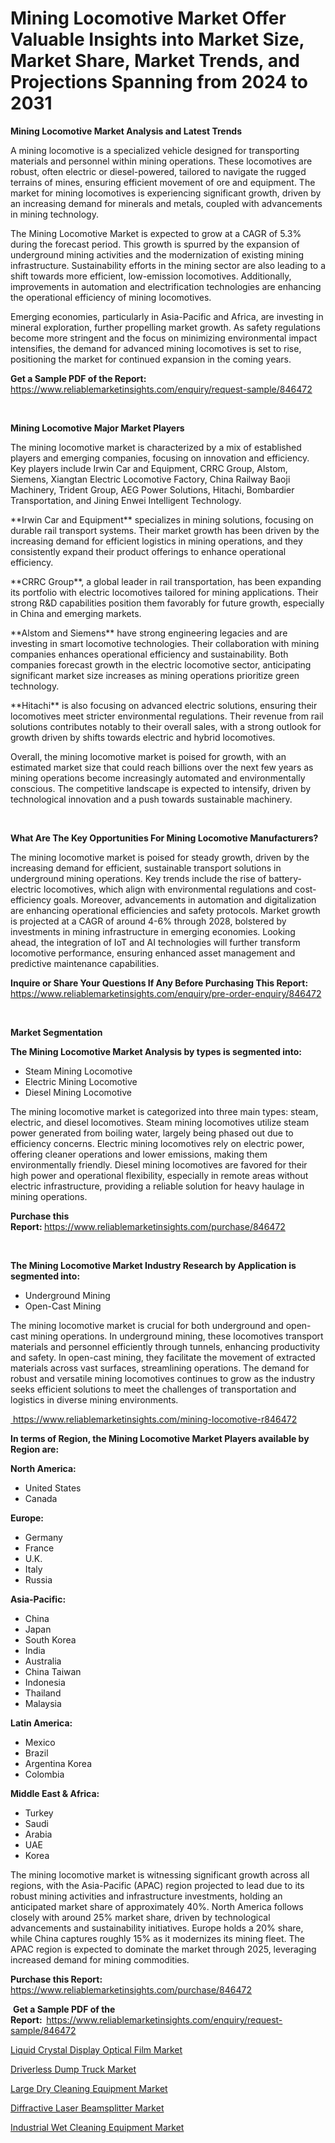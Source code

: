 <p><h1>Mining Locomotive Market Offer Valuable Insights into Market Size, Market Share, Market Trends, and Projections Spanning from 2024 to 2031</h1></p><p><strong>Mining Locomotive Market Analysis and Latest Trends</strong></p>
<p><p>A mining locomotive is a specialized vehicle designed for transporting materials and personnel within mining operations. These locomotives are robust, often electric or diesel-powered, tailored to navigate the rugged terrains of mines, ensuring efficient movement of ore and equipment. The market for mining locomotives is experiencing significant growth, driven by an increasing demand for minerals and metals, coupled with advancements in mining technology.</p><p>The Mining Locomotive Market is expected to grow at a CAGR of 5.3% during the forecast period. This growth is spurred by the expansion of underground mining activities and the modernization of existing mining infrastructure. Sustainability efforts in the mining sector are also leading to a shift towards more efficient, low-emission locomotives. Additionally, improvements in automation and electrification technologies are enhancing the operational efficiency of mining locomotives. </p><p>Emerging economies, particularly in Asia-Pacific and Africa, are investing in mineral exploration, further propelling market growth. As safety regulations become more stringent and the focus on minimizing environmental impact intensifies, the demand for advanced mining locomotives is set to rise, positioning the market for continued expansion in the coming years.</p></p>
<p><strong>Get a Sample PDF of the Report:&nbsp;</strong> <a href="https://www.reliablemarketinsights.com/enquiry/request-sample/846472?utm_campaign=1589&utm_medium=2&utm_source=Github&utm_content=ia&utm_term=02112024&utm_id=mining-locomotive">https://www.reliablemarketinsights.com/enquiry/request-sample/846472</a></p>
<p>&nbsp;</p>
<p><strong>Mining Locomotive Major Market Players</strong></p>
<p><p>The mining locomotive market is characterized by a mix of established players and emerging companies, focusing on innovation and efficiency. Key players include Irwin Car and Equipment, CRRC Group, Alstom, Siemens, Xiangtan Electric Locomotive Factory, China Railway Baoji Machinery, Trident Group, AEG Power Solutions, Hitachi, Bombardier Transportation, and Jining Enwei Intelligent Technology.</p><p>**Irwin Car and Equipment** specializes in mining solutions, focusing on durable rail transport systems. Their market growth has been driven by the increasing demand for efficient logistics in mining operations, and they consistently expand their product offerings to enhance operational efficiency.</p><p>**CRRC Group**, a global leader in rail transportation, has been expanding its portfolio with electric locomotives tailored for mining applications. Their strong R&D capabilities position them favorably for future growth, especially in China and emerging markets.</p><p>**Alstom and Siemens** have strong engineering legacies and are investing in smart locomotive technologies. Their collaboration with mining companies enhances operational efficiency and sustainability. Both companies forecast growth in the electric locomotive sector, anticipating significant market size increases as mining operations prioritize green technology.</p><p>**Hitachi** is also focusing on advanced electric solutions, ensuring their locomotives meet stricter environmental regulations. Their revenue from rail solutions contributes notably to their overall sales, with a strong outlook for growth driven by shifts towards electric and hybrid locomotives.</p><p>Overall, the mining locomotive market is poised for growth, with an estimated market size that could reach billions over the next few years as mining operations become increasingly automated and environmentally conscious. The competitive landscape is expected to intensify, driven by technological innovation and a push towards sustainable machinery.</p></p>
<p>&nbsp;</p>
<p><strong>What Are The Key Opportunities For Mining Locomotive Manufacturers?</strong></p>
<p><p>The mining locomotive market is poised for steady growth, driven by the increasing demand for efficient, sustainable transport solutions in underground mining operations. Key trends include the rise of battery-electric locomotives, which align with environmental regulations and cost-efficiency goals. Moreover, advancements in automation and digitalization are enhancing operational efficiencies and safety protocols. Market growth is projected at a CAGR of around 4-6% through 2028, bolstered by investments in mining infrastructure in emerging economies. Looking ahead, the integration of IoT and AI technologies will further transform locomotive performance, ensuring enhanced asset management and predictive maintenance capabilities.</p></p>
<p><strong>Inquire or Share Your Questions If Any Before Purchasing This Report:</strong> <a href="https://www.reliablemarketinsights.com/enquiry/pre-order-enquiry/846472?utm_campaign=1589&utm_medium=2&utm_source=Github&utm_content=ia&utm_term=02112024&utm_id=mining-locomotive">https://www.reliablemarketinsights.com/enquiry/pre-order-enquiry/846472</a></p>
<p>&nbsp;</p>
<p><strong>Market Segmentation</strong></p>
<p><strong>The Mining Locomotive Market Analysis by types is segmented into:</strong></p>
<p><ul><li>Steam Mining Locomotive</li><li>Electric Mining Locomotive</li><li>Diesel Mining Locomotive</li></ul></p>
<p><p>The mining locomotive market is categorized into three main types: steam, electric, and diesel locomotives. Steam mining locomotives utilize steam power generated from boiling water, largely being phased out due to efficiency concerns. Electric mining locomotives rely on electric power, offering cleaner operations and lower emissions, making them environmentally friendly. Diesel mining locomotives are favored for their high power and operational flexibility, especially in remote areas without electric infrastructure, providing a reliable solution for heavy haulage in mining operations.</p></p>
<p><strong>Purchase this Report:&nbsp;</strong><a href="https://www.reliablemarketinsights.com/purchase/846472?utm_campaign=1589&utm_medium=2&utm_source=Github&utm_content=ia&utm_term=02112024&utm_id=mining-locomotive">https://www.reliablemarketinsights.com/purchase/846472</a></p>
<p>&nbsp;</p>
<p><strong>The Mining Locomotive Market Industry Research by Application is segmented into:</strong></p>
<p><ul><li>Underground Mining</li><li>Open-Cast Mining</li></ul></p>
<p><p>The mining locomotive market is crucial for both underground and open-cast mining operations. In underground mining, these locomotives transport materials and personnel efficiently through tunnels, enhancing productivity and safety. In open-cast mining, they facilitate the movement of extracted materials across vast surfaces, streamlining operations. The demand for robust and versatile mining locomotives continues to grow as the industry seeks efficient solutions to meet the challenges of transportation and logistics in diverse mining environments.</p></p>
<p><a href="https://www.reliablemarketinsights.com/mining-locomotive-r846472?utm_campaign=1589&utm_medium=2&utm_source=Github&utm_content=ia&utm_term=02112024&utm_id=mining-locomotive">&nbsp;https://www.reliablemarketinsights.com/mining-locomotive-r846472</a></p>
<p><strong>In terms of Region, the Mining Locomotive Market Players available by Region are:</strong></p>
<p>
    <p> <strong> North America: </strong>
        <ul>
            <li>United States</li>
            <li>Canada</li>
        </ul>
        </p> 
    <p> <strong> Europe: </strong>
        <ul>
            <li>Germany</li>
            <li>France</li>
            <li>U.K.</li>
            <li>Italy</li>
            <li>Russia</li>
        </ul>
        </p> 
    <p> <strong> Asia-Pacific: </strong>
        <ul>
            <li>China</li>
            <li>Japan</li>
            <li>South Korea</li>
            <li>India</li>
            <li>Australia</li>
            <li>China Taiwan</li>
            <li>Indonesia</li>
            <li>Thailand</li>
            <li>Malaysia</li>
        </ul>
        </p> 
    <p> <strong> Latin America: </strong>
        <ul>
            <li>Mexico</li>
            <li>Brazil</li>
            <li>Argentina Korea</li>
            <li>Colombia</li>
        </ul>
        </p> 
    <p> <strong> Middle East & Africa: </strong>
        <ul>
            <li>Turkey</li>
            <li>Saudi</li>
            <li>Arabia</li>
            <li>UAE</li>
            <li>Korea</li>
        </ul>
    </p>
    </p>
<p><p>The mining locomotive market is witnessing significant growth across all regions, with the Asia-Pacific (APAC) region projected to lead due to its robust mining activities and infrastructure investments, holding an anticipated market share of approximately 40%. North America follows closely with around 25% market share, driven by technological advancements and sustainability initiatives. Europe holds a 20% share, while China captures roughly 15% as it modernizes its mining fleet. The APAC region is expected to dominate the market through 2025, leveraging increased demand for mining commodities.</p></p>
<p><strong>Purchase this Report: </strong><a href="https://www.reliablemarketinsights.com/purchase/846472?utm_campaign=1589&utm_medium=2&utm_source=Github&utm_content=ia&utm_term=02112024&utm_id=mining-locomotive">https://www.reliablemarketinsights.com/purchase/846472</a></p>
<p>&nbsp;<strong>Get a Sample PDF of the Report:&nbsp;&nbsp;</strong><a href="https://www.reliablemarketinsights.com/enquiry/request-sample/846472?utm_campaign=1589&utm_medium=2&utm_source=Github&utm_content=ia&utm_term=02112024&utm_id=mining-locomotive">https://www.reliablemarketinsights.com/enquiry/request-sample/846472</a></p>
<p><strong></strong></p>
<p><p><a href="https://www.linkedin.com/pulse/evaluating-global-liquid-crystal-display-optical-film-market-br4lf?utm_campaign=1589&utm_medium=2&utm_source=Github&utm_content=ia&utm_term=02112024&utm_id=mining-locomotive">Liquid Crystal Display Optical Film Market</a></p><p><a href="https://www.linkedin.com/pulse/driverless-dump-truck-market-global-regional-analysis-2024-pmkcf?utm_campaign=1589&utm_medium=2&utm_source=Github&utm_content=ia&utm_term=02112024&utm_id=mining-locomotive">Driverless Dump Truck Market</a></p><p><a href="https://www.linkedin.com/pulse/large-dry-cleaning-equipment-market-analysis-report-global-4wike?utm_campaign=1589&utm_medium=2&utm_source=Github&utm_content=ia&utm_term=02112024&utm_id=mining-locomotive">Large Dry Cleaning Equipment Market</a></p><p><a href="https://www.linkedin.com/pulse/diffractive-laser-beamsplitter-market2024-2031-industry-insights-fle7f?utm_campaign=1589&utm_medium=2&utm_source=Github&utm_content=ia&utm_term=02112024&utm_id=mining-locomotive">Diffractive Laser Beamsplitter Market</a></p><p><a href="https://www.linkedin.com/pulse/pioneering-growth-analyzing-global-industrial-wet-cleaning-s4kbf?utm_campaign=1589&utm_medium=2&utm_source=Github&utm_content=ia&utm_term=02112024&utm_id=mining-locomotive">Industrial Wet Cleaning Equipment Market</a></p></p>